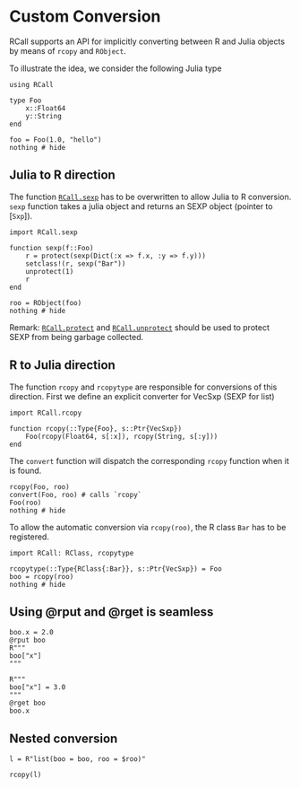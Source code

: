 # Custom Conversion

RCall supports an API for implicitly converting between R and Julia objects by means of `rcopy` and `RObject`.

To illustrate the idea, we consider the following Julia type

```@setup 2
using RCall
```

```@example 2
type Foo
    x::Float64
    y::String
end
```

```@example 2
foo = Foo(1.0, "hello") 
nothing # hide
```

## Julia to R direction

The function [`RCall.sexp`](@ref) has to be overwritten to allow Julia to R
conversion. `sexp` function takes a julia object and returns an SEXP object
(pointer to [`Sxp`]).

```@example 2
import RCall.sexp

function sexp(f::Foo)
    r = protect(sexp(Dict(:x => f.x, :y => f.y)))
    setclass!(r, sexp("Bar"))
    unprotect(1)
    r
end

roo = RObject(foo)
nothing # hide
```

Remark: [`RCall.protect`](@ref) and [`RCall.unprotect`](@ref) should be used to protect SEXP from being garbage collected.

## R to Julia direction

The function `rcopy` and `rcopytype` are responsible for conversions of this
direction. First we define an explicit converter for VecSxp (SEXP for list)


```@example 2
import RCall.rcopy

function rcopy(::Type{Foo}, s::Ptr{VecSxp})
    Foo(rcopy(Float64, s[:x]), rcopy(String, s[:y]))
end
```

The `convert` function will dispatch the corresponding `rcopy` function when it is found.

```@example 2
rcopy(Foo, roo)
convert(Foo, roo) # calls `rcopy`
Foo(roo)
nothing # hide
```

To allow the automatic conversion via `rcopy(roo)`, the R class `Bar` has to be registered.

```@example 2
import RCall: RClass, rcopytype

rcopytype(::Type{RClass{:Bar}}, s::Ptr{VecSxp}) = Foo
boo = rcopy(roo)
nothing # hide
```

## Using @rput and @rget is seamless

```@example 2
boo.x = 2.0
@rput boo
R"""
boo["x"]
"""
```

```@example 2
R"""
boo["x"] = 3.0
"""
@rget boo
boo.x
```

## Nested conversion

```@example 2
l = R"list(boo = boo, roo = $roo)"
```

```@example 2
rcopy(l)
```
